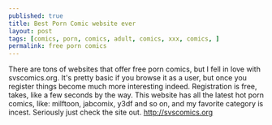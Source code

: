 ```yaml
---
published: true
title: Best Porn Comic website ever
layout: post
tags: [comics, porn, comics, adult, comics, xxx, comics, ]
permalink: free porn comics
---
```

There are tons of websites that offer free porn comics, but I fell in love with svscomics.org.
It's pretty basic if you browse it as a user, but once you register things become much more interesting indeed. 
Registration is free, takes, like a few seconds by the way.
This website has all the latest hot porn comics, like: milftoon, jabcomix, y3df and so on, and my favorite category is incest. 
Seriously just check the site out.
http://svscomics.org